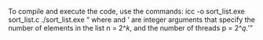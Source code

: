 To compile and execute the code, use the commands:
icc -o sort_list.exe sort_list.c
./sort_list.exe <k> <q>
where <k> and <q> are integer arguments that specify the number of elements in the list n = 2^𝑘, and the number of threads p = 2^𝑞. 

